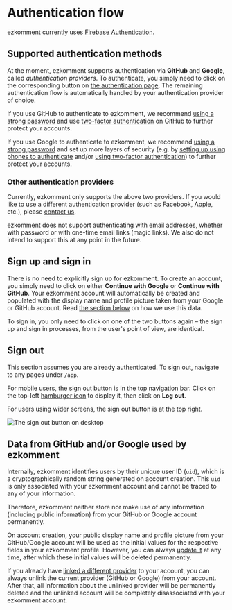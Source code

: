 # Authentication flow

ezkomment currently uses [Firebase Authentication](https://firebase.google.com).

## Supported authentication methods

At the moment, ezkomment supports authentication via **GitHub** and **Google**, called _authentication providers_. To authenticate, you simply need to click on the corresponding button on [the authentication page](https://ezkomment.joulev.dev/auth). The remaining authentication flow is automatically handled by your authentication provider of choice.

If you use GitHub to authenticate to ezkomment, we recommend [using a strong password](https://docs.github.com/en/authentication/keeping-your-account-and-data-secure/creating-a-strong-password) and use [two-factor authentication](https://docs.github.com/en/authentication/securing-your-account-with-two-factor-authentication-2fa/about-two-factor-authentication) on GitHub to further protect your accounts.

If you use Google to authenticate to ezkomment, we recommend [using a strong password](https://support.google.com/accounts/answer/32040) and set up more layers of security (e.g. by [setting up using phones to authenticate](https://support.google.com/accounts/answer/6361026) and/or [using two-factor authentication](https://support.google.com/accounts/answer/185839)) to further protect your accounts.

### Other authentication providers

Currently, ezkomment only supports the above two providers. If you would like to use a different authentication provider (such as Facebook, Apple, etc.), please [contact us](https://github.com/joulev/ezkomment/discussions).

ezkomment does not support authenticating with email addresses, whether with password or with one-time email links (magic links). We also do not intend to support this at any point in the future.

## Sign up and sign in

There is no need to explicitly sign up for ezkomment. To create an account, you simply need to click on either **Continue with Google** or **Continue with GitHub**. Your ezkomment account will automatically be created and populated with the display name and profile picture taken from your Google or GitHub account. Read [the section below](#data-from-github-andor-google-used-by-ezkomment) on how we use this data.

To sign in, you only need to click on one of the two buttons again &ndash; the sign up and sign in processes, from the user's point of view, are identical.

## Sign out

This section assumes you are already authenticated. To sign out, navigate to any pages under `/app`.

For mobile users, the sign out button is in the top navigation bar. Click on the top-left [hamburger icon](https://en.wikipedia.org/wiki/Hamburger_button) to display it, then click on **Log out**.

For users using wider screens, the sign out button is at the top right.

![The sign out button on desktop](/images/docs/authentication/authentication-flow/sign-out-button-desktop.png)

## Data from GitHub and/or Google used by ezkomment

Internally, ezkomment identifies users by their unique user ID (`uid`), which is a cryptographically random string generated on account creation. This `uid` is only associated with your ezkomment account and cannot be traced to any of your information.

Therefore, ezkomment neither store nor make use of any information (including public information) from your GitHub or Google account permanently.

On account creation, your public display name and profile picture from your GitHub/Google account will be used as the initial values for the respective fields in your ezkomment profile. However, you can always [update it](/docs/authentication/update-information) at any time, after which these initial values will be deleted permanently.

If you already have [linked a different provider](/docs/authentication/link-and-unlink-providers) to your account, you can always unlink the current provider (GitHub or Google) from your account. After that, all information about the unlinked provider will be permanently deleted and the unlinked account will be completely disassociated with your ezkomment account.
